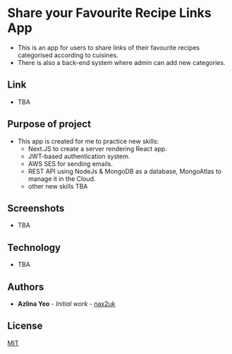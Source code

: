 # Share your Favourite Recipe Links App
* This is an app for users to share links of their favourite recipes categorised according to cuisines.
* There is also a back-end system where admin can add new categories.

## Link
* TBA

## Purpose of project
* This app is created for me to practice new skills: 
  * Next.JS to create a server rendering React app.
  * JWT-based authentication system.
  * AWS SES for sending emails.
  * REST API using NodeJs & MongoDB as a database, MongoAtlas to manage it in the Cloud.
  * other new skills TBA

## Screenshots
* TBA

## Technology
* TBA


## Authors

* **Azlina Yeo** - *Initial work* - [nax2uk](https://github.com/nax2uk)

## License

[MIT](LICENSE)

